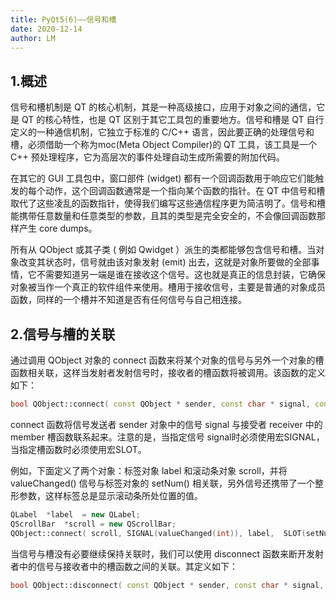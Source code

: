 ```yaml
---
title: PyQt5(6)——信号和槽
date: 2020-12-14
author: LM
---
```


## 1.概述

信号和槽机制是 QT 的核心机制，其是一种高级接口，应用于对象之间的通信，它是 QT 的核心特性，也是 QT 区别于其它工具包的重要地方。信号和槽是 QT 自行定义的一种通信机制，它独立于标准的 C/C++ 语言，因此要正确的处理信号和槽，必须借助一个称为moc(Meta Object Compiler)的 QT 工具，该工具是一个 C++ 预处理程序，它为高层次的事件处理自动生成所需要的附加代码。

在其它的 GUI 工具包中，窗口部件 (widget) 都有一个回调函数用于响应它们能触发的每个动作，这个回调函数通常是一个指向某个函数的指针。在 QT 中信号和槽取代了这些凌乱的函数指针，使得我们编写这些通信程序更为简洁明了。信号和槽能携带任意数量和任意类型的参数，且其的类型是完全安全的，不会像回调函数那样产生 core dumps。

所有从 QObject 或其子类 ( 例如 Qwidget ）派生的类都能够包含信号和槽。当对象改变其状态时，信号就由该对象发射 (emit) 出去，这就是对象所要做的全部事情，它不需要知道另一端是谁在接收这个信号。这也就是真正的信息封装，它确保对象被当作一个真正的软件组件来使用。槽用于接收信号，主要是普通的对象成员函数，同样的一个槽并不知道是否有任何信号与自己相连接。

## 2.信号与槽的关联

通过调用 QObject 对象的 connect 函数来将某个对象的信号与另外一个对象的槽函数相关联，这样当发射者发射信号时，接收者的槽函数将被调用。该函数的定义如下：

```c++
bool QObject::connect( const QObject * sender, const char * signal, const QObject * receiver, const char * member ) [static]
```

connect 函数将信号发送者 sender 对象中的信号 signal 与接受者 receiver 中的 member 槽函数联系起来。注意的是，当指定信号 signal时必须使用宏SIGNAL，当指定槽函数时必须使用宏SLOT。

例如，下面定义了两个对象：标签对象 label 和滚动条对象 scroll，并将 valueChanged() 信号与标签对象的 setNum() 相关联，另外信号还携带了一个整形参数，这样标签总是显示滚动条所处位置的值。

```c++
QLabel  *label  = new QLabel; 
QScrollBar  *scroll = new QScrollBar; 
QObject::connect( scroll, SIGNAL(valueChanged(int)), label,  SLOT(setNum(int)) );
```

当信号与槽没有必要继续保持关联时，我们可以使用 disconnect 函数来断开发射者中的信号与接收者中的槽函数之间的关联。其定义如下：

```c++
bool QObject::disconnect( const QObject * sender, const char * signal, const Object * receiver, const char * member ) [static]
```
